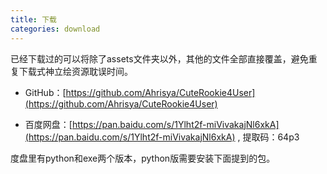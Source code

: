 ```yaml
---
title: 下载
categories: download
---
```

已经下载过的可以将除了assets文件夹以外，其他的文件全部直接覆盖，避免重复下载式神立绘资源耽误时间。

- GitHub：[https://github.com/Ahrisya/CuteRookie4User](https://github.com/Ahrisya/CuteRookie4User)

- 百度网盘：[https://pan.baidu.com/s/1Ylht2f-miVivakajNl6xkA](https://pan.baidu.com/s/1Ylht2f-miVivakajNl6xkA) , 提取码：64p3

度盘里有python和exe两个版本，python版需要安装下面提到的包。


